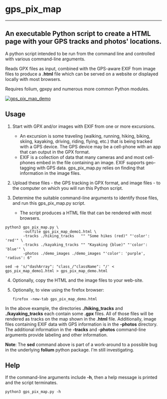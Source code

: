 # gps_pix_map

---

## An executable Python script to create a HTML page with your GPS tracks and photos' locations.

A python script intended to be run from the command line and controlled with various command-line arguments.

Reads GPX files as input, combined with the GPS-aware EXIF from image files to produce a **.html** file which can be served on a website or displayed locally with most browsers.

Requires folium, gpxpy and numerous more common Python modules.

[![gps_pix_map_demo](http://kokanee.mynetgear.com/demo/demo_images/gps_pix_map_demo_scaled.png)](http://kokanee.mynetgear.com/demo/gps_pix_map_demo.html "Link to a live HTML page generated by the command-lines below.")

## Usage

1. Start with GPX and/or images with EXIF from one or more excursions.

    * An excursion is some traveling (walking, running, hiking, biking, skiing, kayaking, driving, riding, flying, etc.) that is being tracked with a GPS device. The GPS device may be a cell-phone with an app that can output in the GPX format.
    * EXIF is a collection of data that many cameras and and most cell-phones embed in the file containing an image. EXIF supports geo-tagging with GPS data. gps_pix_map.py relies on finding that information in the image files.
2. Upload these files - the GPS tracking in GPX format, and image files - to the computer on which you will run this Python script.
3. Determine the suitable command-line arguments to identify those files, and run this gps_pix_map.py script.

    * The script produces a HTML file that can be rendered with most browsers.

```
python3 gps_pix_map.py \
        -outfile gps_pix_map_demo1.html \
        -tracks ./hiking_tracks   "" "Some hikes (red)" "'color': 'red'" \
        -tracks ./kayaking_tracks "" "Kayaking {blue)" "'color': 'blue'" \
        -photos ./demo_images ./demo_images "'color': 'purple', 'radius': 6"

sed -e 's/"dashArray": "class_/"className": "/' < gps_pix_map_demo1.html > gps_pix_map_demo.html
```

4. Optionally, copy the HTML and the image files to your web-site.
5. Optionally, to view using the firefox browser:

    `firefox -new-tab gps_pix_map_demo.html`

In the above example, the directories **./hiking_tracks** and **./kayaking_tracks** each contain some **.gpx** files. All of those files will be rendered as tracks on the map shown in the **.html** file.
Additionally, image files containing EXIF data with GPS information is in the **-photos** directory.
The additional information in the **-tracks** and **-photos** command-line arguments provide labeling and other information.

**Note**: The **sed** command above is part of a work-around to a possible bug in the underlying **folium** python package. I'm still investigating.

## Help

If the command-line arguments include **-h**, then a help message is printed and the script terminates.

    python3 gps_pix_map.py -h
